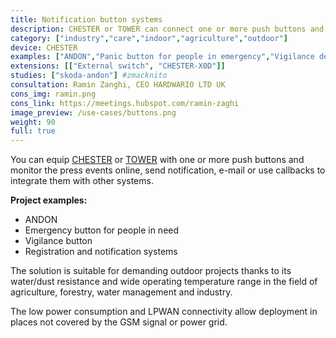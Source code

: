```yaml
---
title: Notification button systems
description: CHESTER or TOWER can connect one or more push buttons and monitor the press events online. The solution is suitable even for demanding outdoor projects and industrial use.
category: ["industry","care","indoor","agriculture","outdoor"]
device: CHESTER
examples: ["ANDON","Panic button for people in emergency","Vigilance device","Registration and notification systems"]
extensions: [["External switch", "CHESTER-X0D"]]
studies: ["skoda-andon"] #zmacknito 
consultation: Ramin Zanghi, CEO HARDWARIO LTD UK
cons_img: ramin.png
cons_link: https://meetings.hubspot.com/ramin-zaghi
image_preview: /use-cases/buttons.png
weight: 90
full: true
---
```


You can equip [CHESTER](/chester/) or [TOWER](/kit/) with one or more push buttons and monitor the press events online, send notification, e-mail or use callbacks to integrate them with other systems. 

**Project examples:**

* ANDON 
* Emergency button for people in need
* Vigilance button
* Registration and notification systems

The solution is suitable for demanding outdoor projects thanks to its water/dust resistance and wide operating temperature range in the field of agriculture, forestry, water management and industry.

The low power consumption and LPWAN connectivity allow deployment in places not covered by the GSM signal or power grid.

